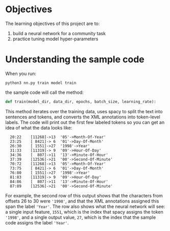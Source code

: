 # Objectives

The learning objectives of this project are to:
1. build a neural network for a community task 
2. practice tuning model hyper-parameters

# Understanding the sample code

When you run:
```
python3 nn.py train model train
```
the sample code will call the method:
```python
def train(model_dir, data_dir, epochs, batch_size, learning_rate):
```
This method iterates over the training data, uses spacy to split the text into
sentences and tokens, and converts the XML annotations into token-level
labels.
The code will print out the first few labeled tokens so you can get an idea of
what the data looks like:
```
  20:22    [11268]->13  '05'->Month-Of-Year'
  23:25    [ 8421]-> 6  '01'->Day-Of-Month'
  26:30    [ 1551]->27  '1998'->Year'
  31:33    [11319]-> 9  '09'->Hour-Of-Day'
  34:36    [  807]->11  '13'->Minute-Of-Hour'
  37:39    [12536]->21  '00'->Second-Of-Minute'
  70:72    [11268]->13  '05'->Month-Of-Year'
  73:75    [ 8421]-> 6  '01'->Day-Of-Month'
  76:80    [ 1551]->27  '1998'->Year'
  81:83    [11319]-> 9  '09'->Hour-Of-Day'
  84:86    [  807]->11  '13'->Minute-Of-Hour'
  87:89    [12536]->21  '00'->Second-Of-Minute'
```
For example, the second row of this output shows that the characters from
offsets 26 to 30 were `'1998'`, and that the XML annotations assigned this span
the label `'Year'`.
The row also shows what the neural network will see: a single input feature,
`1551`, which is the index that spacy assigns the token `'1998'`, and a single
output value, `27`, which is the index that the sample code assigns the label
`'Year'`.
